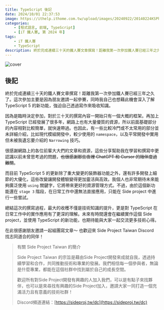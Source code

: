 ```yaml
---
title: TypeScript 後記
date: 2024/10/01 22:37:53
image: https://ithelp.ithome.com.tw/upload/images/20240922/20140224KSPhzte1qq.png
categories:
    - [程式語言, 前端, TypeScript]
    - [iT 鐵人賽, 第 2024 年]
tags: 
    - iT 鐵人賽
    - TypeScript
description: 終於完成連續三十天的鐵人賽文章撰寫！距離我第一次參加鐵人賽已經三年之久了。這次參加主要是因為朋友邀請一起參賽，同時我自己也想藉此機會深入了解 TypeScript 5 的新功能，強迫自己透過寫作來吸收知識。
---
```


![cover](https://ithelp.ithome.com.tw/upload/images/20240922/20140224KSPhzte1qq.png)

## 後記

終於完成連續三十天的鐵人賽文章撰寫！距離我第一次參加鐵人賽已經三年之久了。這次參加主要是因為朋友邀請一起參賽，同時我自己也想藉此機會深入了解 TypeScript 5 的新功能，強迫自己透過寫作來吸收知識。

因為是臨時決定參加，對於三十天的撰寫內容一開始只有一個大概的框架。再加上 TypeScript 已經發展了很多年，網路上也有大量優質的資源，所以前面基礎部分的內容相對比較簡單，就快速帶過。也因此，有一些比較冷門或不太常用的部分並未詳細介紹，比如現代模組開發中，較少使用的 `namespace`，以及平常開發中實用但未被我遺忘要介紹的 `Narrowing` 技巧。

很感謝網路上的各位前輩大大們的文章和資源，這些分享幫助我在學習和撰寫中更認識以前未曾思考過的問題，~~也很感謝那些夜裡 ChatGPT 和 Cursor 的陪伴度過難關~~。

而目前 TypeScript 5 的更新除了重大變更的裝飾器功能之外，還有許多開發上細節的大優化，這些改變讓開發體驗變得更加靈活與高效。我個人也非常期待未來能夠廣泛使用 `using` 關鍵字，它將帶來更好的資源管理方式。不過，由於這個新功能還在 `stage 3` 階段，在日常工作中還無法直接應用，只能在 Side project 中進行一些嘗試。

總結這次的撰寫過程，最大的收穫不僅是技術知識的提升，更是對 TypeScript 在日常工作中的實作應用有了更深的理解。未來有時間還會在繼續實作這個 Side project，並使用 TypeScript 的新功能，也期待能與大家一起交流更多技術心得。

在此很感謝朋友邀請一起組團寫文章～
也歡迎來 Side Project Taiwan Discord 找志同道合的同伴！

> 有關 Side Project Taiwan 的簡介
>
> Side Project Taiwan 的宗旨是藉由Side Project開發來成就自我，透過持續學習和合作，共同推動技術和專業的發展。我們相信每一個參與者，無論是什麼專業，都能在這個社群中找到屬於自己的成長空間。
>
> 歡迎所有對Side Project開發有興趣的人加入我們，可以是有點子來找夥伴，也可以是來尋找有興趣的Side Project加入，邀請大家一同打造一個充滿活力且有意義的技術社群！
>
> Discord頻道連結：[https://sideproj.tw/dc](https://sideproj.tw/dc)

